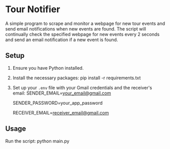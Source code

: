 # Tour Notifier
A simple program to scrape and monitor a webpage for new tour events and send email notifications when new events are found.
The script will continually check the specified webpage for new events every 2 seconds and send an email notification if a new event is found.

## Setup
1. Ensure you have Python installed.
2. Install the necessary packages:
   pip install -r requirements.txt
3. Set up your `.env` file with your Gmail credentials and the receiver's email:
   SENDER_EMAIL=your_email@gmail.com
   
   SENDER_PASSWORD=your_app_password
   
   RECEIVER_EMAIL=receiver_email@gmail.com

## Usage
Run the script:
python main.py

